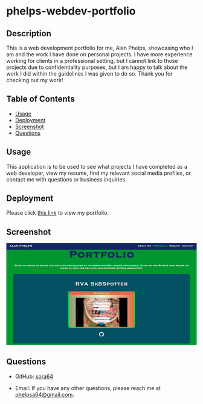 # phelps-webdev-portfolio

## Description

This is a web development portfolio for me, Alan Phelps, showcasing who I am and the work I have done on personal projects. I have more experience working for clients in a professional setting, but I cannot link to those projects due to confidentiality purposes, but I am happy to talk about the work I did within the guidelines I was given to do so. Thank you for checking out my work!

## Table of Contents

- [Usage](#usage)
- [Deployment](#deployment)
- [Screenshot](#screenshot)
- [Questions](#questions)

## Usage

This application is to be used to see what projects I have completed as a web developer, view my resume, find my relevant social media profiles, or contact me with questions or business inquiries.

## Deployment

Please click [this link](https://sora64.github.io/phelps-webdev-portfolio/) to view my portfolio.

## Screenshot
![React Portfolio screenshot](./public/images/phelpsReactPortfoliScreenshot.png)

## Questions

- GitHub: [sora64](https://github.com/sora64/)

- Email: If you have any other questions, please reach me at [phelpsa64@gmail.com](mailto:phelpsa64@gmail.com).
